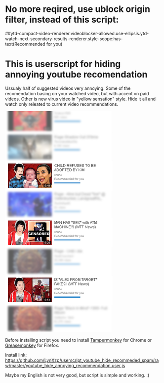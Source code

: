 # No more reqired, use ublock origin filter, instead of this script:
##ytd-compact-video-renderer.videoblocker-allowed.use-ellipsis.ytd-watch-next-secondary-results-renderer.style-scope:has-text(Recommended for you)

# This is userscript for hiding annoying youtube recomendation
Ussualy half of suggested videos very annoying.
Some of the recomendation basing on your watched video, but with accent on paid videos.
Other is new virus video in "yellow sensation" style.
Hide it all and watch only releated to current video recommendations.

![Alt text](/snapshot.png?raw=true "Optional Title")

Before installing script you need to install [Tampermonkey](https://chrome.google.com/webstore/detail/tampermonkey/dhdgffkkebhmkfjojejmpbldmpobfkfo) for Chrome or  [Greasemonkey](https://addons.mozilla.org/uk/firefox/addon/greasemonkey/) for Firefox.

Install link: https://github.com/LynXzp/userscript_youtube_hide_recommeded_spam/raw/master/youtube_hide_annoying_recommendation.user.js

Maybe my English is not very good, but script is simple and working. :)
